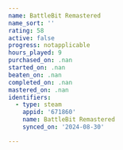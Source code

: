 ```yaml
---
name: BattleBit Remastered
name_sort: ''
rating: 58
active: false
progress: notapplicable
hours_played: 9
purchased_on: .nan
started_on: .nan
beaten_on: .nan
completed_on: .nan
mastered_on: .nan
identifiers:
  - type: steam
    appid: '671860'
    name: BattleBit Remastered
    synced_on: '2024-08-30'

---
```

